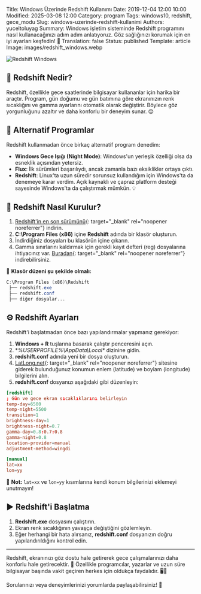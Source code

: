 Title: Windows Üzerinde Redshift Kullanımı
Date: 2019-12-04 12:00 10:00
Modified: 2025-03-08 12:00
Category: program
Tags: windows10, redshift, gece_modu
Slug: windows-uzerinde-redshift-kullanimi
Authors: yuceltoluyag
Summary: Windows işletim sisteminde Redshift programını nasıl kullanacağınızı adım adım anlatıyoruz. Göz sağlığınızı korumak için en iyi ayarları keşfedin! 👀
Translation: false
Status: published
Template: article
Image: images/redshift_windows.webp

![Redshift Windows](/images/redshift_windows.webp)

## 🌙 Redshift Nedir?

Redshift, özellikle gece saatlerinde bilgisayar kullananlar için harika bir araçtır. Program, gün doğumu ve gün batımına göre ekranınızın renk sıcaklığını ve gamma ayarlarını otomatik olarak değiştirir. Böylece göz yorgunluğunu azaltır ve daha konforlu bir deneyim sunar. 😌

## 🚀 Alternatif Programlar

Redshift kullanmadan önce birkaç alternatif program denedim:

- **Windows Gece Işığı (Night Mode)**: Windows'un yerleşik özelliği olsa da esneklik açısından yetersiz.
- **Flux**: İlk sürümleri başarılıydı, ancak zamanla bazı eksiklikler ortaya çıktı.
- **Redshift**: Linux'ta uzun süredir sorunsuz kullandığım için Windows'ta da denemeye karar verdim. Açık kaynaklı ve çapraz platform desteği sayesinde Windows'ta da çalıştırmak mümkün. 💡

## 🔧 Redshift Nasıl Kurulur?

1. [Redshift'in en son sürümünü](https://github.com/jonls/redshift/releases){: target="_blank" rel="noopener noreferrer"} indirin.
2. **C:\Program Files (x86)** içine **Redshift** adında bir klasör oluşturun.
3. İndirdiğiniz dosyaları bu klasörün içine çıkarın.
4. Gamma sınırlarını kaldırmak için gerekli kayıt defteri (reg) dosyalarına ihtiyacınız var. [Buradan](http://www.mediafire.com/file/ylw89legwkyp04t/redshift.7z/file){: target="_blank" rel="noopener noreferrer"} indirebilirsiniz.

📂 **Klasör düzeni şu şekilde olmalı:**

```powershell
C:\Program Files (x86)\Redshift
 ├── redshift.exe
 ├── redshift.conf
 ├── diğer dosyalar...
```

## ⚙️ Redshift Ayarları

Redshift'i başlatmadan önce bazı yapılandırmalar yapmanız gerekiyor:

1. **Windows + R** tuşlarına basarak çalıştır penceresini açın.
2. **%USERPROFILE%\AppData\Local\** dizinine gidin.
3. **redshift.conf** adında yeni bir dosya oluşturun.
4. [LatLong.net](https://www.latlong.net/){: target="_blank" rel="noopener noreferrer"} sitesine giderek bulunduğunuz konumun enlem (latitude) ve boylam (longitude) bilgilerini alın.
5. **redshift.conf** dosyanızı aşağıdaki gibi düzenleyin:

```conf
[redshift]
; Gün ve gece ekran sıcaklıklarını belirleyin
temp-day=6500
temp-night=5500
transition=1
brightness-day=1
brightness-night=0.7
gamma-day=0.8:0.7:0.8
gamma-night=0.8
location-provider=manual
adjustment-method=wingdi

[manual]
lat=xx
lon=yy
```

📌 **Not:** `lat=xx` ve `lon=yy` kısımlarına kendi konum bilgilerinizi eklemeyi unutmayın!

## ▶️ Redshift'i Başlatma

1. **Redshift.exe** dosyasını çalıştırın.
2. Ekran renk sıcaklığının yavaşça değiştiğini gözlemleyin.
3. Eğer herhangi bir hata alırsanız, **redshift.conf** dosyanızın doğru yapılandırıldığını kontrol edin.

---

Redshift, ekranınızı göz dostu hale getirerek gece çalışmalarınızı daha konforlu hale getirecektir. 🌟 Özellikle programcılar, yazarlar ve uzun süre bilgisayar başında vakit geçiren herkes için oldukça faydalıdır. 🖥️💙

Sorularınızı veya deneyimlerinizi yorumlarda paylaşabilirsiniz! 🎤

